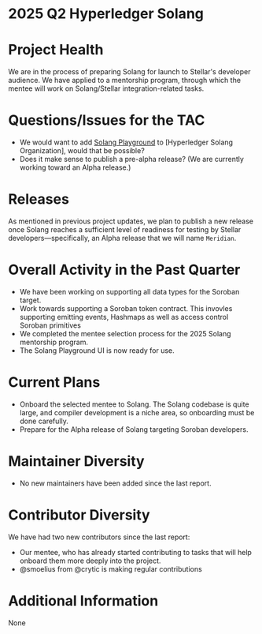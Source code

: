 [//]: # (SPDX-License-Identifier: CC-BY-4.0)

# 2025 Q2 Hyperledger Solang

# Project Health

We are in the process of preparing Solang for launch to Stellar's developer audience. We have applied to a mentorship program, through which the mentee will work on Solang/Stellar integration-related tasks.

# Questions/Issues for the TAC

- We would want to add [Solang Playground](https://github.com/hyperledger-labs/solang-playground) to [Hyperledger Solang Organization], would that be possible? 
- Does it make sense to publish a pre-alpha release? (We are currently working toward an Alpha release.)

# Releases

As mentioned in previous project updates, we plan to publish a new release once Solang reaches a sufficient level of readiness for testing by Stellar developers—specifically, an Alpha release that we will name `Meridian`.

# Overall Activity in the Past Quarter

- We have been working on supporting all data types for the Soroban target.
- Work towards supporting a Soroban token contract. This invovles supporting emitting events, Hashmaps as well as access control Soroban primitives
- We completed the mentee selection process for the 2025 Solang mentorship program.
- The Solang Playground UI is now ready for use.

# Current Plans

- Onboard the selected mentee to Solang. The Solang codebase is quite large, and compiler development is a niche area, so onboarding must be done carefully.
- Prepare for the Alpha release of Solang targeting Soroban developers.

# Maintainer Diversity

- No new maintainers have been added since the last report.


# Contributor Diversity

We have had two new contributors since the last report:

- Our mentee, who has already started contributing to tasks that will help onboard them more deeply into the project.
- @smoelius from @crytic is making regular contributions

# Additional Information

None
